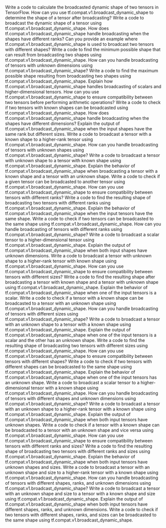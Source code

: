 Write a code to calculate the broadcasted dynamic shape of two tensors in TensorFlow.
How can you use tf.compat.v1.broadcast_dynamic_shape to determine the shape of a tensor after broadcasting?
Write a code to broadcast the dynamic shape of a tensor using tf.compat.v1.broadcast_dynamic_shape.
How does tf.compat.v1.broadcast_dynamic_shape handle broadcasting when the shapes have different ranks?
Can you provide an example where tf.compat.v1.broadcast_dynamic_shape is used to broadcast two tensors with different shapes?
Write a code to find the minimum possible shape that can result from broadcasting two shapes using tf.compat.v1.broadcast_dynamic_shape.
How can you handle broadcasting of tensors with unknown dimensions using tf.compat.v1.broadcast_dynamic_shape?
Write a code to find the maximum possible shape resulting from broadcasting two shapes using tf.compat.v1.broadcast_dynamic_shape.
Explain how tf.compat.v1.broadcast_dynamic_shape handles broadcasting of scalars and higher-dimensional tensors.
How can you use tf.compat.v1.broadcast_dynamic_shape to ensure compatibility between two tensors before performing arithmetic operations?
Write a code to check if two tensors with known shapes can be broadcasted using tf.compat.v1.broadcast_dynamic_shape.
How does tf.compat.v1.broadcast_dynamic_shape handle broadcasting when the shapes have different dimensions?
Explain the output of tf.compat.v1.broadcast_dynamic_shape when the input shapes have the same rank but different sizes.
Write a code to broadcast a tensor with a known shape to a higher-rank tensor using tf.compat.v1.broadcast_dynamic_shape.
How can you handle broadcasting of tensors with unknown shapes using tf.compat.v1.broadcast_dynamic_shape?
Write a code to broadcast a tensor with unknown shape to a tensor with known shape using tf.compat.v1.broadcast_dynamic_shape.
Explain the behavior of tf.compat.v1.broadcast_dynamic_shape when broadcasting a tensor with a known shape and a tensor with an unknown shape.
Write a code to check if a given tensor can be broadcasted to another tensor using tf.compat.v1.broadcast_dynamic_shape.
How can you use tf.compat.v1.broadcast_dynamic_shape to ensure compatibility between tensors with different ranks?
Write a code to find the resulting shape of broadcasting two tensors with different ranks using tf.compat.v1.broadcast_dynamic_shape.
Explain the behavior of tf.compat.v1.broadcast_dynamic_shape when the input tensors have the same shape.
Write a code to check if two tensors can be broadcasted to the same shape using tf.compat.v1.broadcast_dynamic_shape.
How can you handle broadcasting of tensors with different ranks using tf.compat.v1.broadcast_dynamic_shape?
Write a code to broadcast a scalar tensor to a higher-dimensional tensor using tf.compat.v1.broadcast_dynamic_shape.
Explain the output of tf.compat.v1.broadcast_dynamic_shape when both input shapes have unknown dimensions.
Write a code to broadcast a tensor with unknown shape to a higher-rank tensor with known shape using tf.compat.v1.broadcast_dynamic_shape.
How can you use tf.compat.v1.broadcast_dynamic_shape to ensure compatibility between tensors with different sizes?
Write a code to find the resulting shape after broadcasting a tensor with known shape and a tensor with unknown shape using tf.compat.v1.broadcast_dynamic_shape.
Explain the behavior of tf.compat.v1.broadcast_dynamic_shape when one of the input tensors is a scalar.
Write a code to check if a tensor with a known shape can be broadcasted to a tensor with an unknown shape using tf.compat.v1.broadcast_dynamic_shape.
How can you handle broadcasting of tensors with different sizes using tf.compat.v1.broadcast_dynamic_shape?
Write a code to broadcast a tensor with an unknown shape to a tensor with a known shape using tf.compat.v1.broadcast_dynamic_shape.
Explain the output of tf.compat.v1.broadcast_dynamic_shape when one of the input tensors is a scalar and the other has an unknown shape.
Write a code to find the resulting shape of broadcasting two tensors with different sizes using tf.compat.v1.broadcast_dynamic_shape.
How can you use tf.compat.v1.broadcast_dynamic_shape to ensure compatibility between tensors with different shapes?
Write a code to check if two tensors with different shapes can be broadcasted to the same shape using tf.compat.v1.broadcast_dynamic_shape.
Explain the behavior of tf.compat.v1.broadcast_dynamic_shape when one of the input tensors has an unknown shape.
Write a code to broadcast a scalar tensor to a higher-dimensional tensor with a known shape using tf.compat.v1.broadcast_dynamic_shape.
How can you handle broadcasting of tensors with different shapes and unknown dimensions using tf.compat.v1.broadcast_dynamic_shape?
Write a code to broadcast a tensor with an unknown shape to a higher-rank tensor with a known shape using tf.compat.v1.broadcast_dynamic_shape.
Explain the output of tf.compat.v1.broadcast_dynamic_shape when both input tensors have unknown shapes.
Write a code to check if a tensor with a known shape can be broadcasted to a tensor with an unknown shape and vice versa using tf.compat.v1.broadcast_dynamic_shape.
How can you use tf.compat.v1.broadcast_dynamic_shape to ensure compatibility between tensors with different ranks and sizes?
Write a code to find the resulting shape of broadcasting two tensors with different ranks and sizes using tf.compat.v1.broadcast_dynamic_shape.
Explain the behavior of tf.compat.v1.broadcast_dynamic_shape when both input tensors have unknown shapes and sizes.
Write a code to broadcast a tensor with an unknown shape and size to a higher-rank tensor with a known shape using tf.compat.v1.broadcast_dynamic_shape.
How can you handle broadcasting of tensors with different shapes, ranks, and unknown dimensions using tf.compat.v1.broadcast_dynamic_shape?
Write a code to broadcast a tensor with an unknown shape and size to a tensor with a known shape and size using tf.compat.v1.broadcast_dynamic_shape.
Explain the output of tf.compat.v1.broadcast_dynamic_shape when both input tensors have different shapes, ranks, and unknown dimensions.
Write a code to check if two tensors with different shapes, ranks, and sizes can be broadcasted to the same shape using tf.compat.v1.broadcast_dynamic_shape.